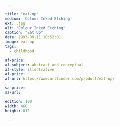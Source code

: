 ```yaml
---

title: "eat-up"
medium: 'Colour Inked Etching'
ext: .jpg
alt: 'Colour Inked Etching'
caption: "Eat Up"
date: 1993-09-11 10:52:01
image: eat-up
tags:
  - childhood

af-price:
af-subject: abstract and conceptual
af-style: illustrative
af-price:
af-url: https://www.artfinder.com/product/eat-up/

sa-price:
sa-url:

edition: 100
width: 468
height: 812

---
```

